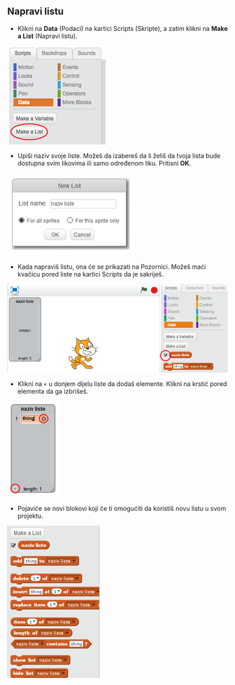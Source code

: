 ## Napravi listu

+ Klikni na **Data** (Podaci) na kartici Scripts (Skripte), a zatim klikni na **Make a List** (Napravi listu).

![Napravi listu](images/make-a-list.png)

+ Upiši naziv svoje liste. Možeš da izabereš da li želiš da tvoja lista bude dostupna svim likovima ili samo određenom liku. Pritisni **OK**.

![Naziv liste](images/list-name.png)

+ Kada napraviš listu, ona će se prikazati na Pozornici. Možeš maći kvačicu pored liste na kartici Scripts da je sakriješ.

![Prikaži/sakrij listu](images/list-show-hide.png)

+ Klikni na `+` u donjem dijelu liste da dodaš elemente. Klikni na krstić pored elementa da ga izbrišeš.

![Prikaži/sakrij listu](images/list-add-delete.png)

+ Pojaviće se novi blokovi koji će ti omogućiti da koristiš novu listu u svom projektu.

![Blokovi liste](images/list-blocks.png)